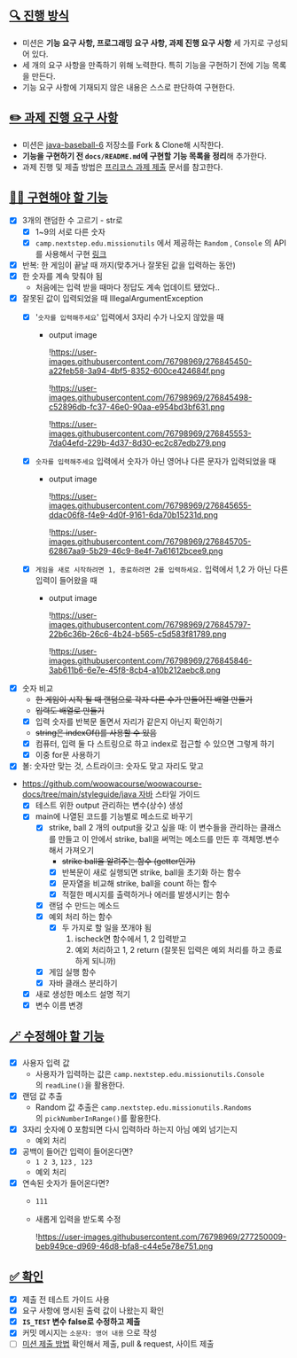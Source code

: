 ## [🔍 진행 방식](https://github.com/muyaaho/java-baseball-6#-%EC%A7%84%ED%96%89-%EB%B0%A9%EC%8B%9D)

- 미션은 **기능 요구 사항, 프로그래밍 요구 사항, 과제 진행 요구 사항** 세 가지로 구성되어 있다.
- 세 개의 요구 사항을 만족하기 위해 노력한다. 특히 기능을 구현하기 전에 기능 목록을 만든다.
- 기능 요구 사항에 기재되지 않은 내용은 스스로 판단하여 구현한다.

## [✏️ 과제 진행 요구 사항](https://github.com/muyaaho/java-baseball-6#%EF%B8%8F-%EA%B3%BC%EC%A0%9C-%EC%A7%84%ED%96%89-%EC%9A%94%EA%B5%AC-%EC%82%AC%ED%95%AD)

- 미션은 [java-baseball-6](https://github.com/woowacourse-precourse/java-baseball-6) 저장소를 Fork & Clone해 시작한다.
- **기능을 구현하기 전 `docs/README.md`에 구현할 기능 목록을 정리**해 추가한다.
- 과제 진행 및 제출 방법은 [프리코스 과제 제출](https://github.com/woowacourse/woowacourse-docs/tree/master/precourse) 문서를 참고한다.

## [🧑‍💻 구현해야 할 기능](https://github.com/muyaaho/java-baseball-6/blob/muyaaho/docs/README.md#%EA%B5%AC%ED%98%84%ED%95%B4%EC%95%BC-%ED%95%A0-%EA%B8%B0%EB%8A%A5)

- [x]  3개의 랜덤한 수 고르기 - str로
    - [x]  1~9의 서로 다른 숫자
    - [x]  `camp.nextstep.edu.missionutils` 에서 제공하는 `Random` , `Console` 의 API를 사용해서 구현 [링크](https://github.com/muyaaho/java-baseball-6#%EB%9D%BC%EC%9D%B4%EB%B8%8C%EB%9F%AC%EB%A6%AC)
- [x]  반복: 한 게임이 끝날 때 까지(맞추거나 잘못된 값을 입력하는 동안)
- [x]  한 숫자를 계속 맞춰야 됨
    - 처음에는 입력 받을 때마다 정답도 계속 업데이트 됐었다..
- [x]  잘못된 값이 입력되었을 때 IllegalArgumentException
    - [x]  '`숫자를 입력해주세요`' 입력에서 3자리 수가 나오지 않았을 때
        - output image
            
            !https://user-images.githubusercontent.com/76798969/276845450-a22feb58-3a94-4bf5-8352-600ce424684f.png
            
            !https://user-images.githubusercontent.com/76798969/276845498-c52896db-fc37-46e0-90aa-e954bd3bf631.png
            
            !https://user-images.githubusercontent.com/76798969/276845553-7da04efd-229b-4d37-8d30-ec2c87edb279.png
            
    - [x]  `숫자를 입력해주세요` 입력에서 숫자가 아닌 영어나 다른 문자가 입력되었을 때
        - output image
            
            !https://user-images.githubusercontent.com/76798969/276845655-ddac06f8-f4e9-4d0f-9161-6da70b15231d.png
            
            !https://user-images.githubusercontent.com/76798969/276845705-62867aa9-5b29-46c9-8e4f-7a61612bcee9.png
            
    - [x]  `게임을 새로 시작하려면 1, 종료하려면 2를 입력하세요.` 입력에서 1,2 가 아닌 다른 입력이 들어왔을 때
        - output image
            
            !https://user-images.githubusercontent.com/76798969/276845797-22b6c36b-26c6-4b24-b565-c5d583f81789.png
            
            !https://user-images.githubusercontent.com/76798969/276845846-3ab611b6-6e7e-45f8-8cb4-a10b212aebc8.png
            
- [x]  숫자 비교
    - ~~한 게임이 시작 될 때 랜덤으로 각자 다른 수가 만들어진 배열 만들기~~
    - ~~입력도 배열로 만들기~~
    - [x]  입력 숫자를 반복문 돌면서 자리가 같은지 아닌지 확인하기
    - ~~string은 indexOf()를 사용할 수 있음~~
    - [x]  컴퓨터, 입력 둘 다 스트링으로 하고 index로 접근할 수 있으면 그렇게 하기
    - [x]  이중 for문 사용하기
- [x]  볼: 숫자만 맞는 것, 스트라이크: 숫자도 맞고 자리도 맞고
- https://github.com/woowacourse/woowacourse-docs/tree/main/styleguide/java 자바 스타일 가이드
    - [x]  테스트 위한 output 관리하는 변수(상수) 생성
    - [x]  main에 나열된 코드를 기능별로 메소드로 바꾸기
        - [x]  strike, ball 2 개의 output을 갖고 싶을 때: 이 변수들을 관리하는 클래스를 만들고 이 안에서 strike, ball을 써먹는 메소드를 만든 후 객체명.변수 해서 가져오기
            - ~~strike ball을 알려주는 함수 (getter인가)~~
            - [x]  반복문이 새로 실행되면 strike, ball을 초기화 하는 함수
            - [x]  문자열을 비교해 strike, ball을 count 하는 함수
            - [x]  적절한 메시지를 출력하거나 에러를 발생시키는 함수
        - [x]  랜덤 수 만드는 메소드
        - [x]  예외 처리 하는 함수
            - [x]  두 가지로 할 일을 쪼개야 됨
                1. ischeck면 함수에서 1, 2 입력받고
                2. 예외 처리하고 1, 2 return (잘못된 입력은 예외 처리를 하고 종료하게 되니까)
        - [x]  게임 실행 함수
        - [x]  자바 클래스 분리하기
    - [x]  새로 생성한 메소드 설명 적기
    - [x]  변수 이름 변경

## [🪄 수정해야 할 기능](https://github.com/muyaaho/java-baseball-6/blob/muyaaho/docs/README.md#%EC%88%98%EC%A0%95%ED%95%B4%EC%95%BC-%ED%95%A0-%EA%B8%B0%EB%8A%A5)

- [x]  사용자 입력 값
    - 사용자가 입력하는 값은 `camp.nextstep.edu.missionutils.Console`의 `readLine()`을 활용한다.
- [x]  랜덤 값 추출
    - Random 값 추출은 `camp.nextstep.edu.missionutils.Randoms`의 `pickNumberInRange()`를 활용한다.
- [x]  3자리 숫자에 0 포함되면 다시 입력하라 하는지 아님 예외 넘기는지
    - 예외 처리
- [x]  공백이 들어간 입력이 들어온다면?
    - `1 2 3`, `123` ,  `123`
    - 예외 처리
- [x]  연속된 숫자가 들어온다면?
    - `111`
    - 새롭게 입력을 받도록 수정
        
        !https://user-images.githubusercontent.com/76798969/277250009-beb949ce-d969-46d8-bfa8-c44e5e78e751.png
        

## [✅ 확인](https://github.com/muyaaho/java-baseball-6/blob/muyaaho/docs/README.md#%ED%99%95%EC%9D%B8)

- [x]  제출 전 테스트 가이드 사용
- [x]  요구 사항에 명시된 출력 값이 나왔는지 확인
- [x]  **`IS_TEST` 변수 false로 수정하고 제출**
- [x]  커밋 메시지는 `소문자: 영어 내용` 으로 작성
- [ ]  [미션 제출 방법](https://github.com/muyaaho/java-baseball-6#-%EB%AF%B8%EC%85%98-%EC%A0%9C%EC%B6%9C-%EB%B0%A9%EB%B2%95) 확인해서 제출, pull & request, 사이트 제출

